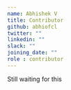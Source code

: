 ```yaml
---
name: Abhishek V
title: Contributor
github: abhiofcl
twitter: ""
linkedin: ""
slack: ""
joining_date: ""
role : contributor
---
```


Still waiting for this

